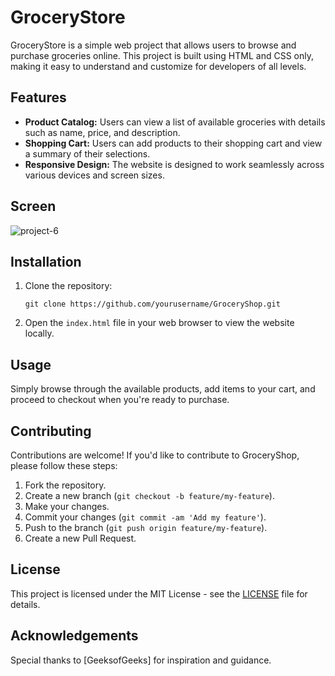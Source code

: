 # GroceryStore

GroceryStore is a simple web project that allows users to browse and purchase groceries online. This project is built using HTML and CSS only, making it easy to understand and customize for developers of all levels.

## Features

- **Product Catalog:** Users can view a list of available groceries with details such as name, price, and description.
- **Shopping Cart:** Users can add products to their shopping cart and view a summary of their selections.
- **Responsive Design:** The website is designed to work seamlessly across various devices and screen sizes.

## Screen
![project-6](https://github.com/Rahuljoshi07/GroceryShop/assets/86591216/7d9a96a5-6086-4075-9fc4-1545d353886f)


## Installation

1. Clone the repository:

    ```
    git clone https://github.com/yourusername/GroceryShop.git
    ```

2. Open the `index.html` file in your web browser to view the website locally.

## Usage

Simply browse through the available products, add items to your cart, and proceed to checkout when you're ready to purchase.

## Contributing

Contributions are welcome! If you'd like to contribute to GroceryShop, please follow these steps:

1. Fork the repository.
2. Create a new branch (`git checkout -b feature/my-feature`).
3. Make your changes.
4. Commit your changes (`git commit -am 'Add my feature'`).
5. Push to the branch (`git push origin feature/my-feature`).
6. Create a new Pull Request.

## License

This project is licensed under the MIT License - see the [LICENSE](LICENSE) file for details.

## Acknowledgements

Special thanks to [GeeksofGeeks] for inspiration and guidance.


